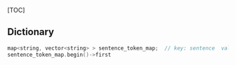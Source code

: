 [TOC]



## Dictionary

```c++
map<string, vector<string> > sentence_token_map;  // key: sentence  value: words 
sentence_token_map.begin()->first
```






